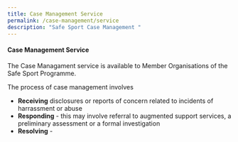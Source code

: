 ```yaml
---
title: Case Management Service
permalink: /case-management/service
description: "Safe Sport Case Management "
---
```


#### Case Management Service

The Case Managament service is available to Member Organisations of the Safe Sport Programme.

The process of case management involves
* **Receiving**  disclosures or reports of concern related to incidents of harrassment or abuse
* **Responding** - this may involve referral to augmented support services, a preliminary assessment or a formal investigation  
* **Resolving** - 